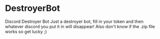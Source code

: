 # DestroyerBot
Discord Destroyer Bot
Just a destroyer bot, fill in your token and then whatever discord you put it in will disappear!
Also don't know if the .zip file works so get lucky ;)
